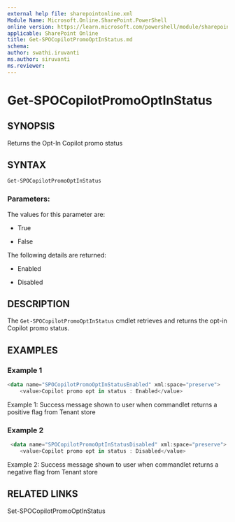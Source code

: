 ```yaml
---
external help file: sharepointonline.xml
Module Name: Microsoft.Online.SharePoint.PowerShell
online version: https://learn.microsoft.com/powershell/module/sharepoint-online/Get-SPOCopilotPromoOptInStatus
applicable: SharePoint Online
title: Get-SPOCopilotPromoOptInStatus.md
schema: 
author: swathi.iruvanti
ms.author: siruvanti
ms.reviewer:
---
```

# Get-SPOCopilotPromoOptInStatus

## SYNOPSIS

Returns the Opt-In Copilot promo status 

## SYNTAX
```powershell
Get-SPOCopilotPromoOptInStatus
```

### Parameters:

The values for this parameter are:

- True
  
- False

The following details are returned:

- Enabled

- Disabled


## DESCRIPTION

The `Get-SPOCopilotPromoOptInStatus` cmdlet retrieves and returns the opt-in Copilot promo status. 

## EXAMPLES

### Example 1

```powershell
<data name="SPOCopilotPromoOptInStatusEnabled" xml:space="preserve">
    <value>Copilot promo opt in status : Enabled</value>
```

Example 1: Success message shown to user when commandlet returns a positive flag from Tenant store

### Example 2

```powershell
 <data name="SPOCopilotPromoOptInStatusDisabled" xml:space="preserve">
    <value>Copilot promo opt in status : Disabled</value>
```

Example 2: Success message shown to user when commandlet returns a negative flag from Tenant store

## RELATED LINKS

Set-SPOCopilotPromoOptInStatus






